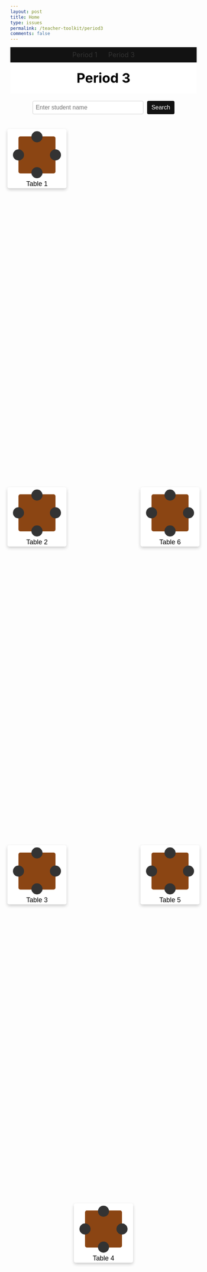 ```yaml
---
layout: post
title: Home
type: issues
permalink: /teacher-toolkit/period3
comments: false
---
```


<style>

  /* Navigation Bar */
  .navbar {
    display: flex;
    justify-content: center;
    background-color: #121212;
    padding: 10px 0;
    font-size: 18px;
  }
  .navbar a {
    margin: 0 15px;
    color: #333;
    text-decoration: none;
  }
  /* Period Header */
  .period-header {
    background-color: #FFFFFF;
    color: black;
    text-align: center;
    padding: 20px;
    font-size: 36px;
    font-weight: bold;
  }
  /* Container for Tables using Grid */
  .container {
    display: grid;
    grid-template-columns: repeat(3, 1fr);
    grid-template-rows: repeat(3, auto);
    gap: 20px;
    justify-content: center;
    height: calc(100vh - 150px);
    padding-top: 20px;
  }
  /* Table Icon (4 chairs) */
  .table-icon {
    position: relative;
    width: 200px;
    height: 200px;
  }
  .table {
    position: absolute;
    top: 50%;
    left: 50%;
    width: 100px;
    height: 100px;
    background-color: #8B4513; /* Brown color for the table */
    transform: translate(-50%, -50%);
    border-radius: 5px;
  }
  .chair {
    position: absolute;
    width: 30px;
    height: 30px;
    background-color: #333; /* Dark color for the chairs */
    border-radius: 50%;
  }
  .chair1 { top: 5px; left: 50%; transform: translateX(-50%); }
  .chair2 { bottom: 5px; left: 50%; transform: translateX(-50%); }
  .chair3 { left: 35px; top: 50%; transform: translateY(-50%); }
  .chair4 { right: 35px; top: 50%; transform: translateY(-50%); }
  .table-icon:hover .chair {
    background-color: #FFD700; /* Change chair color to yellow on hover */
  }
  /* Button Styling */
  .table-button {
    width: 160px;
    height: 160px;
    background-color: #FFFFFF !important;
    border: none;
    border-radius: 5px;
    font-size: 18px;
    color: black !important;
    text-align: center;
    cursor: pointer;
    position: relative;
    box-shadow: 0 4px 8px rgba(0, 0, 0, 0.2);
    display: flex;
    flex-direction: column;
    align-items: center;
    justify-content: center;
  }
  /* Button Grid Placement */
  #button1 { grid-area: 1 / 1; }
  #button2 { grid-area: 2 / 1; }
  #button3 { grid-area: 3 / 1; }
  #button4 { grid-area: 4 / 2; }
  #button5 { grid-area: 3 / 3; }
  #button6 { grid-area: 2 / 3; }
  /* Search Bar Styling */
  .search-container {
    display: flex;
    justify-content: center;
    padding: 20px;
  }
  .search-container input[type="text"] {
    width: 300px;
    padding: 8px;
    border-radius: 4px;
    border: 1px solid #ccc;
    font-size: 16px;
  }
  .search-container button {
    margin-left: 10px;
    padding: 8px 12px;
    font-size: 16px;
    cursor: pointer;
    border: none;
    background-color: #121212;
    color: white;
    border-radius: 4px;
  }
</style>

<!-- Navigation Bar -->
<div class="navbar">
  <a href="/bi5_digitaldivide/teacher-toolkit/period1">Period 1</a>
  <a href="/bi5_digitaldivide/teacher-toolkit/period3">Period 3</a>
</div>

<!-- Period Header -->
<div class="period-header">
  Period 3
</div>

<!-- Search Bar -->
<div class="search-container">
  <input type="text" id="searchName" placeholder="Enter student name">
  <button onclick="searchStudent()">Search</button>
</div>

<!-- Container for Tables -->
<div class="container">
  <button id="button1" class="table-button" onclick="fetchRequest(1)">
    <div class="table-icon">
      <div class="table"></div>
      <div class="chair chair1"></div>
      <div class="chair chair2"></div>
      <div class="chair chair3"></div>
      <div class="chair chair4"></div>
    </div>
    Table 1
  </button>
  <button id="button2" class="table-button" onclick="fetchRequest(2)">
    <div class="table-icon">
      <div class="table"></div>
      <div class="chair chair1"></div>
      <div class="chair chair2"></div>
      <div class="chair chair3"></div>
      <div class="chair chair4"></div>
    </div>
    Table 2
  </button>
  <button id="button3" class="table-button" onclick="fetchRequest(3)">
    <div class="table-icon">
      <div class="table"></div>
      <div class="chair chair1"></div>
      <div class="chair chair2"></div>
      <div class="chair chair3"></div>
      <div class="chair chair4"></div>
    </div>
    Table 3
  </button>
  <button id="button4" class="table-button" onclick="fetchRequest(4)">
    <div class="table-icon">
      <div class="table"></div>
      <div class="chair chair1"></div>
      <div class="chair chair2"></div>
      <div class="chair chair3"></div>
      <div class="chair chair4"></div>
    </div>
    Table 4
  </button>
  <button id="button5" class="table-button" onclick="fetchRequest(5)">
    <div class="table-icon">
      <div class="table"></div>
      <div class="chair chair1"></div>
      <div class="chair chair2"></div>
      <div class="chair chair3"></div>
      <div class="chair chair4"></div>
    </div>
    Table 5
  </button>
  <button id="button6" class="table-button" onclick="fetchRequest(6)">
    <div class="table-icon">
      <div class="table"></div>
      <div class="chair chair1"></div>
      <div class="chair chair2"></div>
      <div class="chair chair3"></div>
      <div class="chair chair4"></div>
    </div>
    Table 6
  </button>
</div>

<script type="module">  
    import {javaURI} from '{{site.baseurl}}/assets/js/api/config.js';

    window.fetchRequest = function fetchRequest(tableNumber) {
    window.location.href = `/bi5_digitaldivide/teacher-toolkit/tabledetails?table=${tableNumber}&period=3`;
  };

  window.searchStudent = function searchStudent() {
    console.log("Searching...");
    const name = document.getElementById("searchName").value;

    const criteriaDto = {
      username: name,
      course: "CSA",
      trimester: 2,
      period: 3
    };

    fetch(`${javaURI}/api/students/find`, {
      method: "POST",
      headers: {
        "Content-Type": "application/json"
      },
      body: JSON.stringify(criteriaDto)
    })
    .then(response => {
      if (!response.ok) {
        throw new Error("Network response was not ok");
      }
      return response.json();
    })
    .then(data => {
      const params = new URLSearchParams({
        username: data.username,
        course: data.course,
        trimester: data.trimester,
        period: data.period
      });
      window.location.href = "/bi5_digitaldivide/teacher-toolkit/student-info?" + params.toString();
    })
    .catch(error => {
      console.error("There was a problem with the fetch operation:", error);
      alert("Student not found.");
    });
  }
</script>